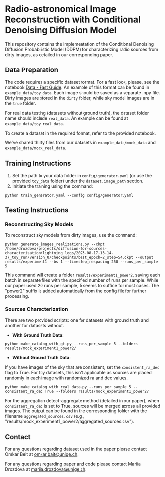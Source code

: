 # Radio-astronomical Image Reconstruction with Conditional Denoising Diffusion Model

This repository contains the implementation of the Conditional Denoising Diffusion Probabilistic Model (DDPM) for characterizing radio sources from dirty images, as detailed in our corresponding paper.

## Data Preparation

The code requires a specific dataset format. For a fast look, please, see the notebook [Data - Fast Guide](https://github.com/MariiaDrozdova/diffusion-for-sources-characterisation/blob/main/Data%20-%20Fast%20Guide.ipynb). An example of this format can be found in `example_data/toy_data`. Each image should be saved as a separate .npy file. Dirty images are stored in the `dirty` folder, while sky model images are in the `true` folder.

For real data testing (datasets without ground truth), the dataset folder name should include `real_data`. An example can be found at `example_data/toy_real_data`.

To create a dataset in the required format, refer to the provided notebook.

We've shared thirty files from our datasets in `example_data/mock_data` and `example_data/mock_real_data`. 

## Training Instructions

1. Set the path to your data folder in `config/generator.yaml` (or use the provided `toy_data` folder) under the `dataset.image_path` section.
2. Initiate the training using the command:
```
python train_generator.yaml --config config/generator.yaml
```

## Testing Instructions 

### Reconstructing Sky Models
To reconstruct sky models from dirty images, use the command:

```
python generate_images_realizations.py --ckpt /home/drozdova/projects/diffusion-for-sources-characterisation/lightning_logs/2023-08-17-13-14-37_toy_run/version_0/checkpoints/best_epoch=2_step=54.ckpt --output results/experiment1 --bs 1 --timestep_respacing 250 --runs_per_sample 5
```
This command will create a folder `results/experiment1_power2`, saving each batch in separate files with the specified number of runs per sample. While our paper used 20 runs per sample, 5 seems to suffice for most cases. The "power2" suffix is added automatically from the config file for further processing.

### Sources Characterization

There are two provided scripts: one for datasets with ground truth and another for datasets without.

- **With Ground Truth Data**:
```
python make_catalog_with_gt.py --runs_per_sample 5 --folders results/mock_experiment1_power2/
```
- **Without Ground Truth Data**:

If you have images of the sky that are consistent, set the `consistent_ra_dec` flag to True. For toy datasets, this isn't applicable as sources are placed randomly in each image with randomized ra and dec values.


```
python make_catalog_with_real_data.py --runs_per_sample 5 --consistent_ra_dec True --folders results/mock_experiment1_power2/
```

For the aggregation detect-aggregate method (detailed in our paper), when `consistent_ra_dec` is set to True, sources will be merged across all provided images. The output can be found in the corresponding folder with the filename `aggregated_sources.csv` (e.g., "results/mock_experiment1_power2/aggregated_sources.csv").

## Contact

For any questions regarding dataset used in the paper please contact Omkar Beit at [omkar.bait@unige.ch](mailto:omkar.bait@unige.ch).

For any questions regarding paper and code please contact Mariia Drozdova at [mariia.drozdova@unige.ch](mailto:mariia.drozdova@unige.ch).

